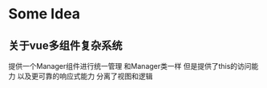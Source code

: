 # Some Idea

## 关于vue多组件复杂系统

提供一个Manager组件进行统一管理
	和Manager类一样
		但是提供了this的访问能力
		以及更可靠的响应式能力
		分离了视图和逻辑